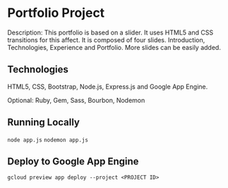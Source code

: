 # Portfolio Project
Description: This portfolio is based on a slider.  It uses HTML5 and CSS transitions for this affect.  It is composed of four slides.  Introduction, Technologies, Experience and Portfolio. More slides can be easily added.  

## Technologies
HTML5, CSS, Bootstrap, Node.js, Express.js and Google App Engine.

Optional: Ruby, Gem, Sass, Bourbon, Nodemon

## Running Locally
`node app.js`
`nodemon app.js`

## Deploy to Google App Engine

`gcloud preview app deploy --project <PROJECT ID>`
